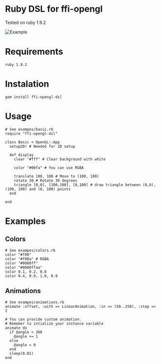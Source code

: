 # Ruby DSL for ffi-opengl


Tested on ruby 1.9.2

![Example](http://cl.ly/a984a5d7ac920118646c/content)

# Requirements
    ruby 1.9.2

# Instalation
    gem install ffi-opengl-dsl
    
# Usage

    # See exampes/basic.rb
    require "ffi-opengl-dsl"
    
    class Basic < OpenGL::App
      setup2D! # Needed for 2D setup
  
      def display
        clear "#fff" # Clear background with white
    
        color "#00fa" # You can use RGBA

        translate 100, 100 # Move to (100, 100)
        rotate 30 # Rotate 30 degrees
        triangle [0,0], [100,100], [0,100] # draw triangle between (0,0), (100, 100) and (0, 100) points
      end
  
    end

    
# Examples
    
## Colors
    # See exampes/colors.rb
    color "#f00"
    color "#f00a" # RGBA
    color "#0000ff"
    color "#0000ffaa"
    color 0.1, 0.2, 0.8
    color 0.4, 0.9, 1.0, 0.9

    
## Animations
    # See exampes/animations.rb
    animate :offset, :with => LinearAnimation, :in => (50..250), :step => 2

    # You can provide custom animation. 
    # Remeber to intialize your instance variable
    animate do
      if @angle < 360
        @angle += 1
      else
        @angle = 0
      end
      sleep(0.01)
    end